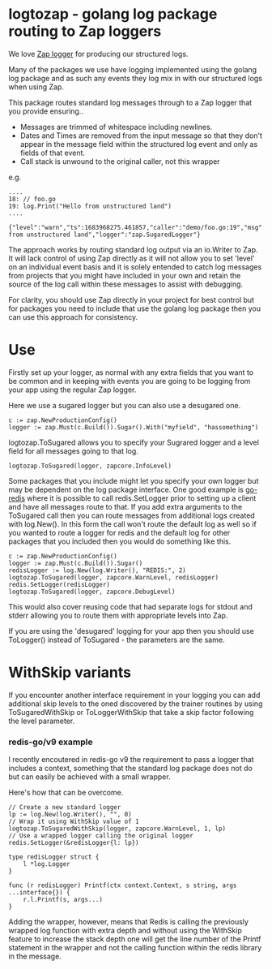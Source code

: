 # logtozap - golang log package routing to Zap loggers

We love [Zap logger](https://github.com/uber-go/zap) for producing our structured logs.

Many of the packages we use have logging implemented using the golang log package and as such any events they log mix in with our structured logs when using Zap.

This package routes standard log messages through to a Zap logger that you provide ensuring..

* Messages are trimmed of whitespace including newlines.
* Dates and Times are removed from the input message so that they don't appear in the message field within the structured log event and only as fields of that event.
* Call stack is unwound to the original caller, not this wrapper

e.g.
```
....
18: // foo.go
19: log.Print("Hello from unstructured land")
....
```
```
{"level":"warn","ts":1683968275.461857,"caller":"demo/foo.go:19","msg":"Hello from unstructured land","logger":"zap.SugaredLogger"}
```

The approach works by routing standard log output via an io.Writer to Zap. It will lack control of using Zap directly as it will not allow you to set 'level' on an individual event basis and it is solely entended to catch log messages from projects that you might have included in your own and retain the source of the log call within these messages to assist with debugging.

For clarity, you should use Zap directly in your project for best control but for packages you need to include that use the golang log package then you can use this approach for consistency.

# Use

Firstly set up your logger, as normal with any extra fields that you want to be common and in keeping with events you are going to be logging from your app using the regular Zap logger.

Here we use a sugared logger but you can also use a desugared one.

```
c := zap.NewProductionConfig()
logger := zap.Must(c.Build()).Sugar().With("myfield", "hassomething")
```
logtozap.ToSugared allows you to specify your Sugrared logger and a level field for all messages going to that log.
```
logtozap.ToSugared(logger, zapcore.InfoLevel)
```
Some packages that you include might let you specify your own logger but may be dependent on the log package interface. One good example is [go-redis](https://github.com/redis/go-redis) where it is possible to call redis.SetLogger prior to setting up a client and have all messages route to that.
If you add extra arguments to the ToSugared call then you can route messages from additional logs created with log.New().
In this form the call won't route the default log as well so if you wanted to route a logger for redis and the default log for other packages that you included then you would do something like this.
```
c := zap.NewProductionConfig()
logger := zap.Must(c.Build()).Sugar()
redisLogger := log.New(log.Writer(), "REDIS:", 2)
logtozap.ToSugared(logger, zapcore.WarnLevel, redisLogger)
redis.SetLogger(redisLogger)
logtozap.ToSugared(logger, zapcore.DebugLevel)
```
This would also cover reusing code that had separate logs for stdout and stderr allowing you to route them with appropriate levels into Zap.


If you are using the 'desugared' logging for your app then you should use ToLogger() instead of ToSugared - the parameters are the same.

# WithSkip variants

If you encounter another interface requirement in your logging you can add additional skip levels to the oned discovered by the trainer routines by using ToSugaredWithSkip or ToLoggerWithSkip that take a skip factor following the level parameter.

### redis-go/v9 example

I recently encoutered in redis-go v9 the requirement to pass a logger that includes a context, something that the standard log package does not do but can easily be achieved with a small wrapper.

Here's how that can be overcome.
```
// Create a new standard logger
lp := log.New(log.Writer(), "", 0)
// Wrap it using WithSkip value of 1
logtozap.ToSugaredWithSkip(logger, zapcore.WarnLevel, 1, lp)
// Use a wrapped logger calling the original logger
redis.SetLogger(&redisLogger{l: lp})
```
```
type redisLogger struct {
	l *log.Logger
}

func (r redisLogger) Printf(ctx context.Context, s string, args ...interface{}) {
	r.l.Printf(s, args...)
}
```
Adding the wrapper, however, means that Redis is calling the previously wrapped log function with extra depth and without using the WithSkip feature to increase the stack depth one will get the line number of the Printf statement in the wrapper and not the calling function within the redis library in the message.
